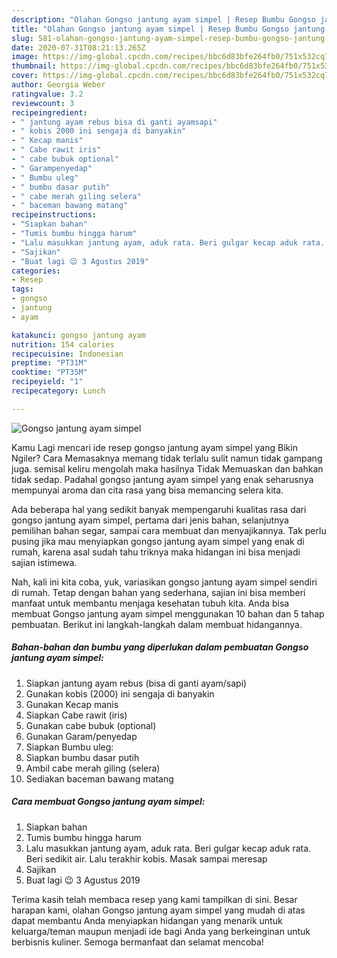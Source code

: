 ```yaml
---
description: "Olahan Gongso jantung ayam simpel | Resep Bumbu Gongso jantung ayam simpel Yang Bikin Ngiler"
title: "Olahan Gongso jantung ayam simpel | Resep Bumbu Gongso jantung ayam simpel Yang Bikin Ngiler"
slug: 581-olahan-gongso-jantung-ayam-simpel-resep-bumbu-gongso-jantung-ayam-simpel-yang-bikin-ngiler
date: 2020-07-31T08:21:13.265Z
image: https://img-global.cpcdn.com/recipes/bbc6d83bfe264fb0/751x532cq70/gongso-jantung-ayam-simpel-foto-resep-utama.jpg
thumbnail: https://img-global.cpcdn.com/recipes/bbc6d83bfe264fb0/751x532cq70/gongso-jantung-ayam-simpel-foto-resep-utama.jpg
cover: https://img-global.cpcdn.com/recipes/bbc6d83bfe264fb0/751x532cq70/gongso-jantung-ayam-simpel-foto-resep-utama.jpg
author: Georgia Weber
ratingvalue: 3.2
reviewcount: 3
recipeingredient:
- " jantung ayam rebus bisa di ganti ayamsapi"
- " kobis 2000 ini sengaja di banyakin"
- " Kecap manis"
- " Cabe rawit iris"
- " cabe bubuk optional"
- " Garampenyedap"
- " Bumbu uleg"
- " bumbu dasar putih"
- " cabe merah giling selera"
- " baceman bawang matang"
recipeinstructions:
- "Siapkan bahan"
- "Tumis bumbu hingga harum"
- "Lalu masukkan jantung ayam, aduk rata. Beri gulgar kecap aduk rata. Beri sedikit air. Lalu terakhir kobis. Masak sampai meresap"
- "Sajikan"
- "Buat lagi 😉 3 Agustus 2019"
categories:
- Resep
tags:
- gongso
- jantung
- ayam

katakunci: gongso jantung ayam 
nutrition: 154 calories
recipecuisine: Indonesian
preptime: "PT31M"
cooktime: "PT35M"
recipeyield: "1"
recipecategory: Lunch

---
```



![Gongso jantung ayam simpel](https://img-global.cpcdn.com/recipes/bbc6d83bfe264fb0/751x532cq70/gongso-jantung-ayam-simpel-foto-resep-utama.jpg)

Kamu Lagi mencari ide resep gongso jantung ayam simpel yang Bikin Ngiler? Cara Memasaknya memang tidak terlalu sulit namun tidak gampang juga. semisal keliru mengolah maka hasilnya Tidak Memuaskan dan bahkan tidak sedap. Padahal gongso jantung ayam simpel yang enak seharusnya mempunyai aroma dan cita rasa yang bisa memancing selera kita.

Ada beberapa hal yang sedikit banyak mempengaruhi kualitas rasa dari gongso jantung ayam simpel, pertama dari jenis bahan, selanjutnya pemilihan bahan segar, sampai cara membuat dan menyajikannya. Tak perlu pusing jika mau menyiapkan gongso jantung ayam simpel yang enak di rumah, karena asal sudah tahu triknya maka hidangan ini bisa menjadi sajian istimewa.




Nah, kali ini kita coba, yuk, variasikan gongso jantung ayam simpel sendiri di rumah. Tetap dengan bahan yang sederhana, sajian ini bisa memberi manfaat untuk membantu menjaga kesehatan tubuh kita. Anda bisa membuat Gongso jantung ayam simpel menggunakan 10 bahan dan 5 tahap pembuatan. Berikut ini langkah-langkah dalam membuat hidangannya.

<!--inarticleads1-->

##### Bahan-bahan dan bumbu yang diperlukan dalam pembuatan Gongso jantung ayam simpel:

1. Siapkan  jantung ayam rebus (bisa di ganti ayam/sapi)
1. Gunakan  kobis (2000) ini sengaja di banyakin
1. Gunakan  Kecap manis
1. Siapkan  Cabe rawit (iris)
1. Gunakan  cabe bubuk (optional)
1. Gunakan  Garam/penyedap
1. Siapkan  Bumbu uleg:
1. Siapkan  bumbu dasar putih
1. Ambil  cabe merah giling (selera)
1. Sediakan  baceman bawang matang




<!--inarticleads2-->

##### Cara membuat Gongso jantung ayam simpel:

1. Siapkan bahan
1. Tumis bumbu hingga harum
1. Lalu masukkan jantung ayam, aduk rata. Beri gulgar kecap aduk rata. Beri sedikit air. Lalu terakhir kobis. Masak sampai meresap
1. Sajikan
1. Buat lagi 😉 3 Agustus 2019




Terima kasih telah membaca resep yang kami tampilkan di sini. Besar harapan kami, olahan Gongso jantung ayam simpel yang mudah di atas dapat membantu Anda menyiapkan hidangan yang menarik untuk keluarga/teman maupun menjadi ide bagi Anda yang berkeinginan untuk berbisnis kuliner. Semoga bermanfaat dan selamat mencoba!
